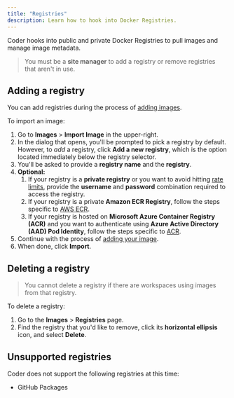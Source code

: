```yaml
---
title: "Registries"
description: Learn how to hook into Docker Registries.
---
```


Coder hooks into public and private Docker Registries to pull images and manage
image metadata.

> You must be a **site manager** to add a registry or remove registries that
> aren't in use.

## Adding a registry

You can add registries during the process of
[adding images](../../images/index.md).

To import an image:

1. Go to **Images** > **Import Image** in the upper-right.
1. In the dialog that opens, you'll be prompted to pick a registry by default.
   However, to _add_ a registry, click **Add a new registry**, which is the
   option located immediately below the registry selector.
1. You'll be asked to provide a **registry name** and the **registry**.
1. **Optional:**
   1. If your registry is a **private registry** or you want to avoid hitting
      [rate limits](https://www.docker.com/increase-rate-limits), provide the
      **username** and **password** combination required to access the registry.
   1. If your registry is a private **Amazon ECR Registry**, follow the steps
      specific to [AWS ECR](./ecr.md).
   1. If your registry is hosted on **Microsoft Azure Container Registry (ACR)**
      and you want to authenticate using **Azure Active Directory (AAD) Pod
      Identity**, follow the steps specific to [ACR](./acr.md).
1. Continue with the process of [adding your image](../../images/index.md).
1. When done, click **Import**.

## Deleting a registry

> You cannot delete a registry if there are workspaces using images from that
> registry.

To delete a registry:

1. Go to the **Images** > **Registries** page.
1. Find the registry that you'd like to remove, click its **horizontal
   ellipsis** icon, and select **Delete**.

## Unsupported registries

Coder does not support the following registries at this time:

- GitHub Packages
